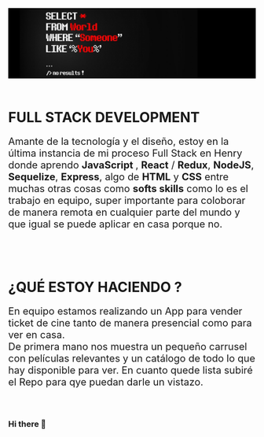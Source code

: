 <img src="./assets/head.jpg"/>

<div style="padding: 20px 0">
    <h1> FULL STACK DEVELOPMENT </h1>
    <p style="font-size: 20px"> Amante de la tecnología y el diseño, estoy en la última instancia de mi proceso Full Stack en Henry donde aprendo <b>JavaScript </b>, 
    <b>React</b> / <b>Redux</b>, <b>NodeJS</b>, <b>Sequelize</b>, <b>Express</b>, algo de <b>HTML</b> y <b>CSS</b> entre muchas otras cosas como <b>softs skills</b> 
    como lo es el trabajo en equipo, super importante para coloborar de manera remota en cualquier parte del mundo y que igual se puede aplicar en casa porque no.</p>
</div>

<div style="padding: 20px 0">
    <h1> ¿QUÉ ESTOY HACIENDO ?</h1>
    <p style="font-size: 20px"> En equipo estamos realizando un App para vender ticket de cine tanto de manera presencial como para ver en casa.</br>
    De primera mano nos muestra un pequeño carrusel con películas relevantes y un catálogo de todo lo que hay disponible para ver.
    En cuanto quede lista subiré el Repo para qye puedan darle un vistazo.</p>
</div>


### Hi there 👋

<!--
**BtoMJ/BtoMJ** is a ✨ _special_ ✨ repository because its `README.md` (this file) appears on your GitHub profile.

Here are some ideas to get you started:

- 🔭 I’m currently working on ...
- 🌱 I’m currently learning ...
- 👯 I’m looking to collaborate on ...
- 🤔 I’m looking for help with ...
- 💬 Ask me about ...
- 📫 How to reach me: ...
- 😄 Pronouns: ...
- ⚡ Fun fact: ...
-->

